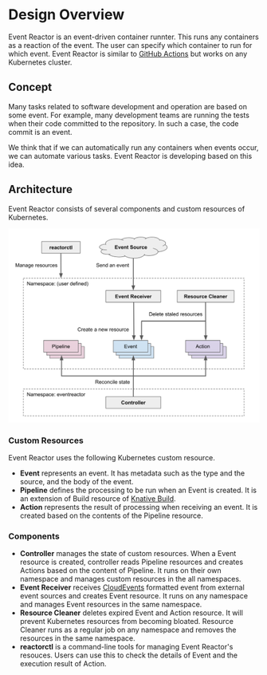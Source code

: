 # Design Overview

Event Reactor is an event-driven container runnter. This runs any containers as a reaction of the event. The user can specify which container to run for which event. Event Reactor is similar to [GitHub Actions](https://github.com/features/actions) but works on any Kubernetes cluster.

## Concept

Many tasks related to software development and operation are based on some event. For example, many development teams are running the tests when their code committed to the repository. In such a case, the code commit is an event.

We think that if we can automatically run any containers when events occur, we can automate various tasks. Event Reactor is developing based on this idea.

## Architecture

Event Reactor consists of several components and custom resources of Kubernetes.

![Architecture](images/architecture.png)

### Custom Resources

Event Reactor uses the following Kubernetes custom resource.

- **Event** represents an event. It has metadata such as the type and the source, and the body of the event.
- **Pipeline** defines the processing to be run when an Event is created. It is an extension of Build resource of [Knative Build](https://github.com/knative/build/).
- **Action** represents the result of processing when receiving an event. It is created based on the contents of the Pipeline resource.

### Components

- **Controller** manages the state of custom resources. When a Event resource is created, controller reads Pipeline resources and creates Actions based on the content of Pipeline. It runs on their own namespace and manages custom resources in the all namespaces.
- **Event Receiver** receives [CloudEvents](https://cloudevents.io/) formatted event from external event sources and creates Event resource. It runs on any namespace and manages Event resources in the same namespace.
- **Resource Cleaner** deletes expired Event and Action resource. It will prevent Kubernetes resources from becoming bloated. Resource Cleaner runs as a regular job on any namespace and removes the resources in the same namespace.
- **reactorctl** is a command-line tools for managing Event Reactor's resouces. Users can use this to check the details of Event and the execution result of Action.
